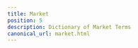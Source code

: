 ```yaml
---
title: Market
position: 5
description: Dictionary of Market Terms
canonical_url: market.html
---
```

